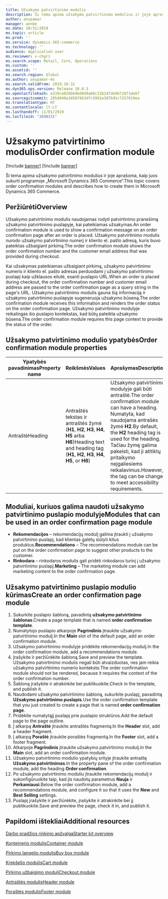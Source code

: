 ```yaml
---
title: Užsakymo patvirtinimo modulis
description: Ši tema apima užsakymo patvirtinimo modulius ir joje aprašoma, kaip juos sukurti programoje „Microsoft Dynamics 365 Commerce“.
author: anupamar
manager: annbe
ms.date: 10/31/2019
ms.topic: article
ms.prod: ''
ms.service: dynamics-365-commerce
ms.technology: ''
audience: Application user
ms.reviewer: v-chgri
ms.search.scope: Retail, Core, Operations
ms.custom: ''
ms.assetid: ''
ms.search.region: Global
ms.author: anupamar-ms
ms.search.validFrom: 2019-10-31
ms.dyn365.ops.version: Release 10.0.5
ms.openlocfilehash: e339ce02bb646d0d9a68c22b24fde9b72071de6f
ms.sourcegitcommit: 295d940a345879b3dfc5991e387b91c7257019ea
ms.translationtype: HT
ms.contentlocale: lt-LT
ms.lasthandoff: 11/01/2019
ms.locfileid: "2698331"
---
```

# <a name="order-confirmation-module"></a><span data-ttu-id="c7cce-103">Užsakymo patvirtinimo modulis</span><span class="sxs-lookup"><span data-stu-id="c7cce-103">Order confirmation module</span></span>

[!include [banner](includes/preview-banner.md)]
[!include [banner](includes/banner.md)]

<span data-ttu-id="c7cce-104">Ši tema apima užsakymo patvirtinimo modulius ir joje aprašoma, kaip juos sukurti programoje „Microsoft Dynamics 365 Commerce“.</span><span class="sxs-lookup"><span data-stu-id="c7cce-104">This topic covers order confirmation modules and describes how to create them in Microsoft Dynamics 365 Commerce.</span></span>

## <a name="overview"></a><span data-ttu-id="c7cce-105">Peržiūrėti</span><span class="sxs-lookup"><span data-stu-id="c7cce-105">Overview</span></span>

<span data-ttu-id="c7cce-106">Užsakymo patvirtinimo modulis naudojamas rodyti patvirtinimo pranešimą užsakymo patvirtinimo puslapyje, kai pateikiamas užsakymas.</span><span class="sxs-lookup"><span data-stu-id="c7cce-106">An order confirmation module is used to show a confirmation message on an order confirmation page after an order is placed.</span></span> <span data-ttu-id="c7cce-107">Užsakymo patvirtinimo modulis nurodo užsakymo patvirtinimo numerį ir kliento el. pašto adresą, kuris buvo pateiktas užbaigiant pirkimą.</span><span class="sxs-lookup"><span data-stu-id="c7cce-107">The order confirmation module shows the order confirmation number and the customer email address that was provided during checkout.</span></span>

<span data-ttu-id="c7cce-108">Kai užsakymas pateikiamas užbaigiant pirkimą, užsakymo patvirtinimo numeris ir kliento el. pašto adresas perduodami į užsakymo patvirtinimo puslapį kaip užklausos eilutė, esanti puslapio URL.</span><span class="sxs-lookup"><span data-stu-id="c7cce-108">When an order is placed during checkout, the order confirmation number and customer email address are passed to the order confirmation page as a query string in the page's URL.</span></span> <span data-ttu-id="c7cce-109">Užsakymo patvirtinimo modulis gauna šią informaciją ir užsakymo patvirtinimo puslapyje sugeneruoja užsakymo būseną.</span><span class="sxs-lookup"><span data-stu-id="c7cce-109">The order confirmation module receives this information and renders the order status on the order confirmation page.</span></span> <span data-ttu-id="c7cce-110">Užsakymo patvirtinimo modulyje reikalingas šio puslapio kontekstas, kad būtų pateikta užsakymo būsena.</span><span class="sxs-lookup"><span data-stu-id="c7cce-110">The order confirmation module requires this page context to provide the status of the order.</span></span>

## <a name="order-confirmation-module-properties"></a><span data-ttu-id="c7cce-111">Užsakymo patvirtinimo modulio ypatybės</span><span class="sxs-lookup"><span data-stu-id="c7cce-111">Order confirmation module properties</span></span>

| <span data-ttu-id="c7cce-112">Ypatybės pavadinimas</span><span class="sxs-lookup"><span data-stu-id="c7cce-112">Property name</span></span> | <span data-ttu-id="c7cce-113">Reikšmės</span><span class="sxs-lookup"><span data-stu-id="c7cce-113">Values</span></span> | <span data-ttu-id="c7cce-114">Aprašymas</span><span class="sxs-lookup"><span data-stu-id="c7cce-114">Description</span></span> |
|---------------|--------|-------------|
| <span data-ttu-id="c7cce-115">Antraštė</span><span class="sxs-lookup"><span data-stu-id="c7cce-115">Heading</span></span>       | <span data-ttu-id="c7cce-116">Antraštės tekstas ir antraštės žymė (**H1**, **H2**, **H3**, **H4**, **H5** arba **H6**)</span><span class="sxs-lookup"><span data-stu-id="c7cce-116">Heading text and heading tag (**H1**, **H2**, **H3**, **H4**, **H5**, or **H6**)</span></span> | <span data-ttu-id="c7cce-117">Užsakymo patvirtinimo modulyje gali būti antraštė.</span><span class="sxs-lookup"><span data-stu-id="c7cce-117">The order confirmation module can have a heading.</span></span> <span data-ttu-id="c7cce-118">Numatyta, kad naudojama antrašės žymė **H2**.</span><span class="sxs-lookup"><span data-stu-id="c7cce-118">By default, the **H2** heading tag is used for the heading.</span></span> <span data-ttu-id="c7cce-119">Tačiau žymę galima pakeisti, kad ji atitiktų pritaikymo neįgaliesiems reikalavimus.</span><span class="sxs-lookup"><span data-stu-id="c7cce-119">However, the tag can be changed to meet accessibility requirements.</span></span> |

## <a name="modules-that-can-be-used-in-an-order-confirmation-page-module"></a><span data-ttu-id="c7cce-120">Moduliai, kuriuos galima naudoti užsakymo patvirtinimo puslapio modulyje</span><span class="sxs-lookup"><span data-stu-id="c7cce-120">Modules that can be used in an order confirmation page module</span></span> 

- <span data-ttu-id="c7cce-121">**Rekomendacijos** – rekomendacijų modulį galima įtraukti į užsakymo patvirtinimo puslapį, kad klientas galėtų siūlyti kitus produktus.</span><span class="sxs-lookup"><span data-stu-id="c7cce-121">**Recommendations** – The recommendations module can be put on the order confirmation page to suggest other products to the customer.</span></span>
- <span data-ttu-id="c7cce-122">**Rinkodara** – rinkodaros modulis gali pridėti rinkodaros turinį į užsakymo patvirtinimo puslapį.</span><span class="sxs-lookup"><span data-stu-id="c7cce-122">**Marketing** – The marketing module can add marketing content to the order confirmation page.</span></span>

## <a name="create-an-order-confirmation-page-module"></a><span data-ttu-id="c7cce-123">Užsakymo patvirtinimo puslapio modulio kūrimas</span><span class="sxs-lookup"><span data-stu-id="c7cce-123">Create an order confirmation page module</span></span>

1. <span data-ttu-id="c7cce-124">Sukurkite puslapio šabloną, pavadintą **užsakymo patvirtinimo šablonas**.</span><span class="sxs-lookup"><span data-stu-id="c7cce-124">Create a page template that is named **order confirmation template**.</span></span>
1. <span data-ttu-id="c7cce-125">Numatytojo puslapio atkarpoje **Pagrindinis** įtraukite užsakymo patvirtinimo modulį.</span><span class="sxs-lookup"><span data-stu-id="c7cce-125">In the **Main** slot of the default page, add an order confirmation module.</span></span>
1. <span data-ttu-id="c7cce-126">Užsakymo patvirtinimo modulyje pridėkite rekomendacijų modulį.</span><span class="sxs-lookup"><span data-stu-id="c7cce-126">In the order confirmation module, add a recommendations module.</span></span>
1. <span data-ttu-id="c7cce-127">Įrašykite ir peržiūrėkite šabloną.</span><span class="sxs-lookup"><span data-stu-id="c7cce-127">Save and preview the template.</span></span> <span data-ttu-id="c7cce-128">Užsakymo patvirtinimo modulis negali būti atvaizduotas, nes jam reikia užsakymo patvirtinimo numerio konteksto.</span><span class="sxs-lookup"><span data-stu-id="c7cce-128">The order confirmation module should not be rendered, because it requires the context of the order confirmation number.</span></span>
1. <span data-ttu-id="c7cce-129">Šabloną įrašykite ir atrakinkite bei publikuokite.</span><span class="sxs-lookup"><span data-stu-id="c7cce-129">Check in the template, and publish it.</span></span>
1. <span data-ttu-id="c7cce-130">Naudodami užsakymo patvirtinimo šabloną, sukurkite puslapį, pavadintą **Užsakymo patvirtinimo puslapis**.</span><span class="sxs-lookup"><span data-stu-id="c7cce-130">Use the order confirmation template that you just created to create a page that is named **order confirmation page**.</span></span>
1. <span data-ttu-id="c7cce-131">Pridėkite numatytąjį puslapį prie puslapio struktūros.</span><span class="sxs-lookup"><span data-stu-id="c7cce-131">Add the default page to the page outline.</span></span>
1. <span data-ttu-id="c7cce-132">Į atkarpą **Antraštė** įtraukite antraštės fragmentą.</span><span class="sxs-lookup"><span data-stu-id="c7cce-132">In the **Header** slot, add a header fragment.</span></span>
1. <span data-ttu-id="c7cce-133">Į atkarpą **Poraštė** įtraukite poraštės fragmentą.</span><span class="sxs-lookup"><span data-stu-id="c7cce-133">In the **Footer** slot, add a footer fragment.</span></span>
1. <span data-ttu-id="c7cce-134">Atkarpoje **Pagrindinis** įtraukite užsakymo patvirtinimo modulį.</span><span class="sxs-lookup"><span data-stu-id="c7cce-134">In the **Main** slot, add an order confirmation module.</span></span>
1. <span data-ttu-id="c7cce-135">Užsakymo patvirtinimo modulio ypatybių srityje įtraukite antraštę **Užsakymo patvirtinimas**.</span><span class="sxs-lookup"><span data-stu-id="c7cce-135">In the property pane of the order confirmation module, add the heading **Order confirmation**.</span></span>
1. <span data-ttu-id="c7cce-136">Po užsakymo patvirtinimo moduliu įtraukite rekomendacijų modulį ir sukonfigūruokite taip, kad jis naudotų parametrus **Nauja** ir **Perkamiausi**.</span><span class="sxs-lookup"><span data-stu-id="c7cce-136">Below the order confirmation module, add a recommendations module, and configure it so that it uses the **New** and **Best Selling** settings.</span></span>
1. <span data-ttu-id="c7cce-137">Puslapį įrašykite ir peržiūrėkite, įrašykite ir atrakinkite bei jį publikuokite.</span><span class="sxs-lookup"><span data-stu-id="c7cce-137">Save and preview the page, check it in, and publish it.</span></span>

## <a name="additional-resources"></a><span data-ttu-id="c7cce-138">Papildomi ištekliai</span><span class="sxs-lookup"><span data-stu-id="c7cce-138">Additional resources</span></span>

[<span data-ttu-id="c7cce-139">Darbo pradžios rinkinio apžvalga</span><span class="sxs-lookup"><span data-stu-id="c7cce-139">Starter kit overview</span></span>](starter-kit-overview.md)

[<span data-ttu-id="c7cce-140">Konteinerio modulis</span><span class="sxs-lookup"><span data-stu-id="c7cce-140">Container module</span></span>](add-container-module.md)

[<span data-ttu-id="c7cce-141">Pirkimo langelio modulis</span><span class="sxs-lookup"><span data-stu-id="c7cce-141">Buy box module</span></span>](add-buy-box.md)

[<span data-ttu-id="c7cce-142">Krepšelio modulis</span><span class="sxs-lookup"><span data-stu-id="c7cce-142">Cart module</span></span>](add-cart-module.md)

[<span data-ttu-id="c7cce-143">Pirkimo užbaigimo modulį</span><span class="sxs-lookup"><span data-stu-id="c7cce-143">Checkout module</span></span>](add-checkout-module.md)

[<span data-ttu-id="c7cce-144">Antraštės modulis</span><span class="sxs-lookup"><span data-stu-id="c7cce-144">Header module</span></span>](author-header-module.md)

[<span data-ttu-id="c7cce-145">Poraštės modulis</span><span class="sxs-lookup"><span data-stu-id="c7cce-145">Footer module</span></span>](author-footer-module.md)
